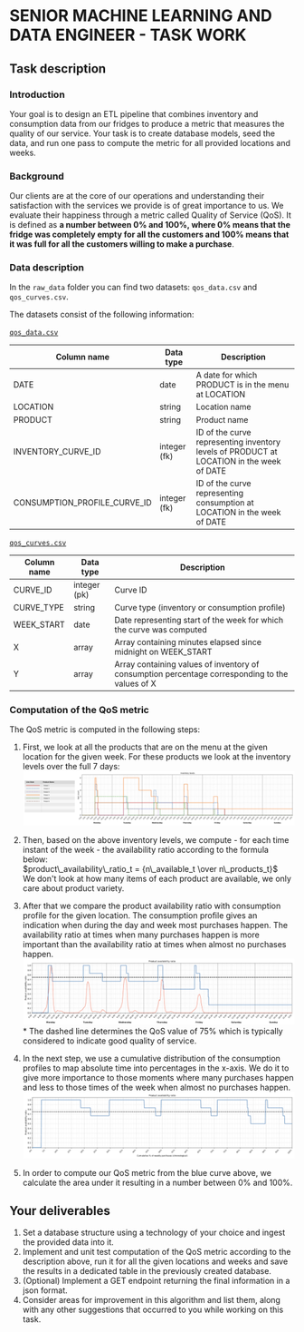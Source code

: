# SENIOR MACHINE LEARNING AND DATA ENGINEER - TASK WORK

## Task description

### Introduction
Your goal is to design an ETL pipeline that combines inventory and consumption data from our fridges to produce a metric that measures the quality of our service. Your task is to create database models, seed the data, and run one pass to compute the metric for all provided locations and weeks.

### Background
Our clients are at the core of our operations and understanding their satisfaction with the services we provide is of great importance to us. We evaluate their happiness through a metric called Quality of Service (QoS). It is defined as <b>a number between 0% and 100%, where 0% means that the fridge was completely empty for all the customers and 100% means that it was full for all the customers willing to make a purchase</b>.

### Data description
In the `raw_data` folder you can find two datasets: `qos_data.csv` and `qos_curves.csv`.

The datasets consist of the following information:

<u>`qos_data.csv`</u>  

| Column name | Data type | Description |
|----------|-------------|------|
| DATE | date | A date for which PRODUCT is in the menu at LOCATION |
| LOCATION | string | Location name |
| PRODUCT | string | Product name |
| INVENTORY_CURVE_ID | integer (fk) | ID of the curve representing inventory levels of PRODUCT at LOCATION in the week of DATE |
| CONSUMPTION_PROFILE_CURVE_ID | integer (fk)| ID of the curve representing consumption at LOCATION in the week of DATE|

<u>`qos_curves.csv`</u>  

| Column name | Data type | Description |
|----------|-------------|------|
| CURVE_ID | integer (pk) | Curve ID |
| CURVE_TYPE | string | Curve type (inventory or consumption profile) |
| WEEK_START | date | Date representing start of the week for which the curve was computed |
| X | array | Array containing minutes elapsed since midnight on WEEK_START |
| Y | array | Array containing values of inventory of consumption percentage corresponding to the values of X|

### Computation of the QoS metric
The QoS metric is computed in the following steps:
1. First, we look at all the products that are on the menu at the given location for the given week. For these products we look at the inventory levels over the full 7 days: <br> ![alt text](https://github.com/felfel-tech/recruiting/blob/main/taskwork_python_qos/images/img_1.png)

2. Then, based on the above inventory levels, we compute - for each time instant of the week - the availability ratio according to the formula below: <br> $`product\_availability\_ratio_t = {n\_available_t \over n\_products_t}`$ <br> We don't look at how many items of each product are available, we only care about product variety.

3. After that we compare the product availability ratio with consumption profile for the given location. The consumption profile gives an indication when during the day and week most purchases happen.  The availability ratio at times when many purchases happen is more important than the availability ratio at times when almost no purchases happen. <br> ![alt text](https://github.com/felfel-tech/recruiting/blob/main/taskwork_python_qos/images/img_2.png) \* The dashed line determines the QoS value of 75% which is typically considered to indicate good quality of service. <br>

4. In the next step, we use a cumulative distribution of the consumption profiles to map absolute time into percentages in the x-axis. We do it to give more importance to those moments where many purchases happen and less to those times of the week when almost no purchases happen. ![alt text](https://github.com/felfel-tech/recruiting/blob/main/taskwork_python_qos/images/img_3.png)

5. In order to compute our QoS metric from the blue curve above, we calculate the area under it resulting in a number between 0% and 100%.

## Your deliverables
1. Set a database structure using a technology of your choice and ingest the provided data into it.
2. Implement and unit test computation of the QoS metric according to the description above, run it for all the given locations and weeks and save the results in a dedicated table in the previously created database.
3. (Optional) Implement a GET endpoint returning the final information in a json format.
4. Consider areas for improvement in this algorithm and list them, along with any other suggestions that occurred to you while working on this task.
